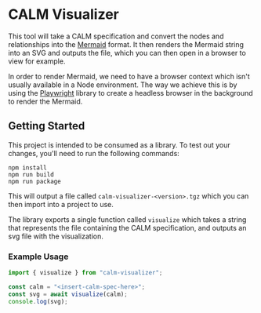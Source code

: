# CALM Visualizer

This tool will take a CALM specification and convert the nodes and relationships into the [Mermaid](https://mermaid.js.org) format.
It then renders the Mermaid string into an SVG and outputs the file, which you can then open in a browser to view for example.

In order to render Mermaid, we need to have a browser context which isn't usually available in a Node environment.
The way we achieve this is by using the [Playwright](https://playwright.dev) library to create a headless browser in the background to render the Mermaid.

## Getting Started

This project is intended to be consumed as a library.
To test out your changes, you'll need to run the following commands:

```
npm install
npm run build
npm run package
```

This will output a file called `calm-visualizer-<version>.tgz` which you can then import into a project to use.

The library exports a single function called `visualize` which takes a string that represents the file containing the CALM specification, and outputs an svg file with the visualization.

### Example Usage

```typescript
import { visualize } from "calm-visualizer";

const calm = "<insert-calm-spec-here>";
const svg = await visualize(calm);
console.log(svg);
```
